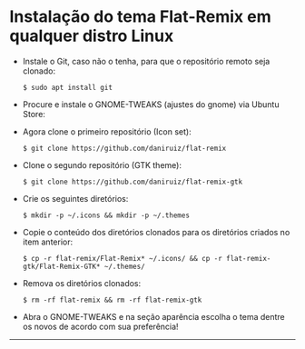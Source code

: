 # Instalação do tema Flat-Remix em qualquer distro Linux

* Instale o Git, caso não o tenha, para que o repositório remoto seja clonado:
  ```
  $ sudo apt install git
  ```
  
* Procure e instale o GNOME-TWEAKS (ajustes do gnome) via Ubuntu Store:

* Agora clone o primeiro repositório (Icon set):
  ```
  $ git clone https://github.com/daniruiz/flat-remix
  ```
  
* Clone o segundo repositório (GTK theme):
  ```
  $ git clone https://github.com/daniruiz/flat-remix-gtk
  ```
  
* Crie os seguintes diretórios:
  ```
  $ mkdir -p ~/.icons && mkdir -p ~/.themes
  ```
  
* Copie o conteúdo dos diretórios clonados para os diretórios criados no item anterior:
  ```
  $ cp -r flat-remix/Flat-Remix* ~/.icons/ && cp -r flat-remix-gtk/Flat-Remix-GTK* ~/.themes/
  ```

* Remova os diretórios clonados:
  ```
  $ rm -rf flat-remix && rm -rf flat-remix-gtk
  ```

* Abra o GNOME-TWEAKS e na seção aparência escolha o tema dentre os novos de acordo com sua preferência!

---
